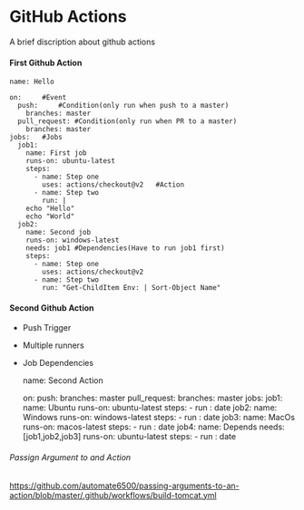 # GitHub Actions

A brief discription about github actions

#### First Github Action
    name: Hello
    
    on: 	#Event
      push: 	#Condition(only run when push to a master)
        branches: master
      pull_request: #Condition(only run when PR to a master)
        branches: master
    jobs:	#Jobs
      job1:
        name: First job
        runs-on: ubuntu-latest
        steps:
          - name: Step one
            uses: actions/checkout@v2	#Action
          - name: Step two
            run: |
		echo "Hello"
		echo "World"
      job2:
        name: Second job
        runs-on: windows-latest
        needs: job1 #Dependencies(Have to run job1 first)
        steps:
          - name: Step one
            uses: actions/checkout@v2
          - name: Step two
            run: "Get-ChildItem Env: | Sort-Object Name"
    
#### Second Github Action

- Push Trigger
- Multiple runners
- Job Dependencies

    name: Second Action
    
    on: 
      push:
        branches: master
      pull_request:
        branches: master
    jobs:
      job1:
        name: Ubuntu
        runs-on: ubuntu-latest
        steps:
          - run : date
      job2:
        name: Windows
        runs-on: windows-latest
        steps:
          - run : date
      job3:
        name: MacOs
        runs-on: macos-latest
        steps:
          - run : date
      job4:
        name: Depends
        needs: [job1,job2,job3]
        runs-on: ubuntu-latest
        steps:
          - run : date

###### Passign Argument to and Action

https://github.com/automate6500/passing-arguments-to-an-action/blob/master/.github/workflows/build-tomcat.yml
